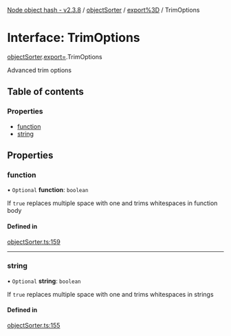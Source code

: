[Node object hash - v2.3.8](../README.md) / [objectSorter](../modules/objectsorter.md) / [export%3D](../modules/objectsorter.export_.md) / TrimOptions

# Interface: TrimOptions

[objectSorter](../modules/objectsorter.md).[export=](../modules/objectsorter.export_.md).TrimOptions

Advanced trim options

## Table of contents

### Properties

- [function](objectsorter.export_.trimoptions.md#function)
- [string](objectsorter.export_.trimoptions.md#string)

## Properties

### function

• `Optional` **function**: `boolean`

If `true` replaces multiple space with one and trims whitespaces in function body

#### Defined in

[objectSorter.ts:159](https://github.com/SkeLLLa/node-object-hash/blob/9b047ca/src/objectSorter.ts#L159)

---

### string

• `Optional` **string**: `boolean`

If `true` replaces multiple space with one and trims whitespaces in strings

#### Defined in

[objectSorter.ts:155](https://github.com/SkeLLLa/node-object-hash/blob/9b047ca/src/objectSorter.ts#L155)
